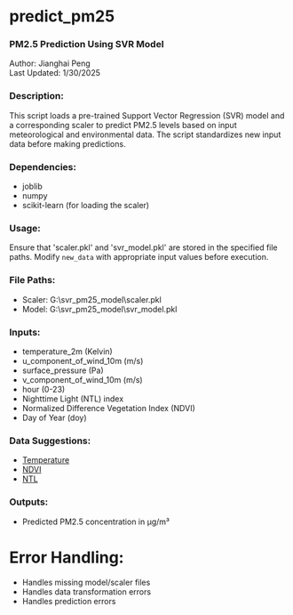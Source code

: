 # predict_pm25
### PM2.5 Prediction Using SVR Model
Author: Jianghai Peng  
Last Updated: 1/30/2025

### Description: 
  This script loads a pre-trained Support Vector Regression (SVR) model 
  and a corresponding scaler to predict PM2.5 levels based on input meteorological 
  and environmental data. The script standardizes new input data before 
  making predictions.

### Dependencies:
  - joblib
  - numpy
  - scikit-learn (for loading the scaler)

### Usage:
  Ensure that 'scaler.pkl' and 'svr_model.pkl' are stored in the specified 
  file paths. Modify `new_data` with appropriate input values before execution.

### File Paths:
  - Scaler: G:\svr_pm25_model\scaler.pkl
  - Model: G:\svr_pm25_model\svr_model.pkl

### Inputs:
  - temperature_2m (Kelvin)
  - u_component_of_wind_10m (m/s)
  - surface_pressure (Pa)
  - v_component_of_wind_10m (m/s)
  - hour (0-23)
  - Nighttime Light (NTL) index
  - Normalized Difference Vegetation Index (NDVI)
  - Day of Year (doy)

### Data Suggestions:
  - [Temperature](https://developers.google.com/earth-engine/datasets/catalog/ECMWF_ERA5_LAND_HOURLY)
  - [NDVI](https://developers.google.com/earth-engine/datasets/catalog/COPERNICUS_S2_SR_HARMONIZED)
  - [NTL](https://developers.google.com/earth-engine/datasets/catalog/NOAA_VIIRS_DNB_MONTHLY_V1_VCMCFG)

### Outputs:
  - Predicted PM2.5 concentration in µg/m³

# Error Handling:
  - Handles missing model/scaler files
  - Handles data transformation errors
  - Handles prediction errors
